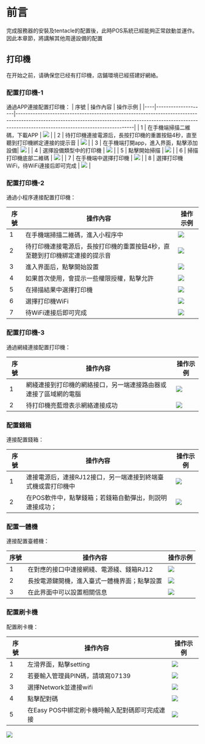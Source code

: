 # 前言
完成服務器的安裝及tentacle的配置後，此時POS系統已經能夠正常啟動並運作。
因此本章節，將講解其他周邊設備的配置

## 打印機
在开始之前，请确保您已经有打印機，店鋪環境已經搭建好網絡。

### 配置打印機-1 
通過APP連接配置打印機：
| 序號 | 操作內容               | 操作示例                                                                                                                                                                                                       |
|----|--------------------|------------------------------------------------------------------------------------------------------------------------------------------------------------------------------------------------------------|
| 1  | 在手機端掃描二維碼，下載APP         | ![](https://raw.githubusercontent.com/VIDA101/Proton-docs-VIDA/main/docs/source/images/%E6%89%93%E5%8D%B0%E6%A9%9F-1.png) |
| 2  | 待打印機連接電源后，長按打印機的重置按鈕4秒，直至聽到打印機綁定連接的提示音          | ![](https://raw.githubusercontent.com/VIDA101/Proton-docs-VIDA/main/docs/source/images/%E6%89%93%E5%8D%B0%E6%A9%9F-2.jpg)  |
| 3  | 在手機端打開app，進入界面，點擊添加設備| ![](https://raw.githubusercontent.com/VIDA101/Proton-docs-VIDA/main/docs/source/images/%E6%89%93%E5%8D%B0%E6%A9%9F-3.png)  |
| 4  | 選擇設備類型中的打印機    | ![](https://raw.githubusercontent.com/VIDA101/Proton-docs-VIDA/main/docs/source/images/%E6%89%93%E5%8D%B0%E6%A9%9F-4.png)  |
| 5  | 點擊開始掃描   | ![](https://raw.githubusercontent.com/VIDA101/Proton-docs-VIDA/main/docs/source/images/%E6%89%93%E5%8D%B0%E6%A9%9F-5.png)  |
| 6  | 掃描打印機底部二維碼  | ![](https://raw.githubusercontent.com/VIDA101/Proton-docs-VIDA/main/docs/source/images/%E6%89%93%E5%8D%B0%E6%A9%9F-6.png)  |
| 7  | 在手機端中選擇打印機    | ![](https://raw.githubusercontent.com/VIDA101/Proton-docs-VIDA/main/docs/source/images/%E6%89%93%E5%8D%B0%E6%A9%9F-7.png)  |
| 8  | 選擇打印機WiFi，待WiFi連接后即可完成    | ![](https://raw.githubusercontent.com/VIDA101/Proton-docs-VIDA/main/docs/source/images/%E6%89%93%E5%8D%B0%E6%A9%9F-8.png)  |

### 配置打印機-2 
通過小程序連接配置打印機：

| 序號 | 操作內容               | 操作示例                                                                                                                                                                                                       |
|----|--------------------|------------------------------------------------------------------------------------------------------------------------------------------------------------------------------------------------------------|
| 1  | 在手機端掃描二維碼，進入小程序中         | ![](https://raw.githubusercontent.com/VIDA101/Proton-docs-VIDA/main/docs/source/images/%E6%89%93%E5%8D%B0%E6%A9%9F2-1.png) |
| 2  | 待打印機連接電源后，長按打印機的重置按鈕4秒，直至聽到打印機綁定連接的提示音    | ![](https://raw.githubusercontent.com/VIDA101/Proton-docs-VIDA/main/docs/source/images/%E6%89%93%E5%8D%B0%E6%A9%9F-2.jpg)  |
| 3  | 進入界面后，點擊開始設置     | ![](https://raw.githubusercontent.com/VIDA101/Proton-docs-VIDA/main/docs/source/images/%E6%89%93%E5%8D%B0%E6%A9%9F2-3.png)  |
| 4  | 如果首次使用，會提示一些權限授權，點擊允許    | ![](https://raw.githubusercontent.com/VIDA101/Proton-docs-VIDA/main/docs/source/images/%E6%89%93%E5%8D%B0%E6%A9%9F2-4.png)  |
| 5  | 在掃描結果中選擇打印機   | ![](https://raw.githubusercontent.com/VIDA101/Proton-docs-VIDA/main/docs/source/images/%E6%89%93%E5%8D%B0%E6%A9%9F2-5.png)  |
| 6  | 選擇打印機WiFi    | ![](https://raw.githubusercontent.com/VIDA101/Proton-docs-VIDA/main/docs/source/images/%E6%89%93%E5%8D%B0%E6%A9%9F2-6.png)  |
| 7  | 待WiFi連接后即可完成    | ![](https://raw.githubusercontent.com/VIDA101/Proton-docs-VIDA/main/docs/source/images/%E6%89%93%E5%8D%B0%E6%A9%9F2-7.png)  |

### 配置打印機-3 
通過網綫連接配置打印機：

| 序號 | 操作內容               | 操作示例                                                                                                                                                                                                       |
|----|--------------------|------------------------------------------------------------------------------------------------------------------------------------------------------------------------------------------------------------|
| 1  | 網綫連接到打印機的網絡接口，另一端連接路由器或連接了區域網的電腦         | ![](https://raw.githubusercontent.com/VIDA101/Proton-docs-VIDA/main/docs/source/images/%E6%89%93%E5%8D%B0%E6%A9%9F-2.jpg) |
| 2  | 待打印機亮藍燈表示網絡連接成功    | ![](https://raw.githubusercontent.com/VIDA101/Proton-docs-VIDA/main/docs/source/images/%E6%89%93%E5%8D%B0%E6%A9%9F2-8.png)  |

### 配置錢箱
連接配置錢箱：

| 序號 | 操作內容               | 操作示例                                                                                                                                                                                                       |
|----|--------------------|------------------------------------------------------------------------------------------------------------------------------------------------------------------------------------------------------------|
| 1  | 連接電源后，連接RJ12接口，另一端連接到終端臺式機或雲打印機中     | ![](https://github.com/VIDA101/Proton-docs-VIDA/blob/main/docs/source/images/%E9%8C%A2%E7%AE%B1-1%20(2).png?raw=true) |
| 2  | 在POS軟件中，點擊錢箱；若錢箱自動彈出，則説明連接成功；    | ![](https://raw.githubusercontent.com/VIDA101/Proton-docs-VIDA/main/docs/source/images/%E9%8C%A2%E7%AE%B1-1%20(1).png)  |

### 配置一體機
連接配置臺體機：

| 序號 | 操作內容               | 操作示例                                                                                                                                                                                                       |
|----|--------------------|------------------------------------------------------------------------------------------------------------------------------------------------------------------------------------------------------------|
| 1  | 在對應的接口中連接網綫、電源綫、錢箱RJ12     | ![](https://raw.githubusercontent.com/VIDA101/Proton-docs-VIDA/main/docs/source/images/%E4%B8%80%E9%AB%94%E6%A9%9F.png) |
| 2  | 長按電源鍵開機，進入臺式一體機界面；點擊設置    | ![](https://raw.githubusercontent.com/VIDA101/Proton-docs-VIDA/main/docs/source/images/%E4%B8%80%E9%AB%94%E6%A9%9F1%20(1).jpg)  |
| 3  | 在此界面中可以設置相關信息    | ![](https://raw.githubusercontent.com/VIDA101/Proton-docs-VIDA/main/docs/source/images/%E4%B8%80%E9%AB%94%E6%A9%9F1%20(2).jpg)  |

### 配置刷卡機
配置刷卡機：

| 序號 | 操作內容               | 操作示例                                                                                                                                                                                                       |
|----|--------------------|------------------------------------------------------------------------------------------------------------------------------------------------------------------------------------------------------------|
| 1  | 左滑界面，點擊setting     | ![](https://github.com/VIDA101/Proton-docs-VIDA/blob/main/docs/source/images/%E5%88%B7%E5%8D%A1%E6%A9%9F1%20(1).png) |
| 2  | 若要輸入管理員PIN碼，請填寫07139    | ![](https://github.com/VIDA101/Proton-docs-VIDA/blob/main/docs/source/images/%E5%88%B7%E5%8D%A1%E6%A9%9F1%20(2).png)  |
| 3  | 選擇Network並連接wifi    | ![](https://github.com/VIDA101/Proton-docs-VIDA/blob/main/docs/source/images/%E5%88%B7%E5%8D%A1%E6%A9%9F1%20(4).png)  |
| 4  | 點擊配對碼    | ![](https://github.com/VIDA101/Proton-docs-VIDA/blob/main/docs/source/images/%E5%88%B7%E5%8D%A1%E6%A9%9F1%20(3).png)  |
| 5  | 在Easy POS中綁定刷卡機時輸入配對碼即可完成連接    | ![](https://raw.githubusercontent.com/VIDA101/Proton-docs-VIDA/main/docs/source/images/%E5%88%B7%E5%8D%A1%E6%A9%9F1%20(1).jpg)  |

![](https://raw.githubusercontent.com/SugarLam1207/Proton-docs-template/1.1/docs/source/images/printer%20config.png)

